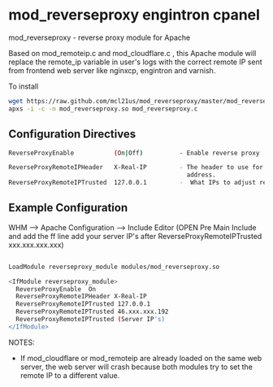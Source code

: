 

mod_reverseproxy engintron cpanel
================

mod_reverseproxy - reverse proxy module for Apache

Based on mod_remoteip.c and mod_cloudflare.c , this Apache module  will replace the  remote_ip  variable in user's logs with the correct remote IP sent from frontend web server like nginxcp, engintron and varnish.

To install
   ```bash
   wget https://raw.github.com/mcl21us/mod_reverseproxy/master/mod_reverseproxy.c
   apxs -i -c -n mod_reverseproxy.so mod_reverseproxy.c  
   ```
## Configuration Directives ##
```bash
ReverseProxyEnable           (On|Off)          - Enable reverse proxy

ReverseProxyRemoteIPHeader   X-Real-IP         - The header to use for the real IP
                                                 address.
ReverseProxyRemoteIPTrusted  127.0.0.1         -  What IPs to adjust requests for
```

## Example Configuration ##
WHM --> Apache Configuration --> Include Editor (OPEN Pre Main Include and add the ff line  add your server IP's after ReverseProxyRemoteIPTrusted xxx.xxx.xxx.xxx)
```bash

LoadModule reverseproxy_module modules/mod_reverseproxy.so

<IfModule reverseproxy_module>
  ReverseProxyEnable  On
  ReverseProxyRemoteIPHeader X-Real-IP
  ReverseProxyRemoteIPTrusted 127.0.0.1
  ReverseProxyRemoteIPTrusted 46.xxx.xxx.192
  ReverseProxyRemoteIPTrusted (Server IP's)
</IfModule>

```


NOTES:

- If mod\_cloudflare or mod\_remoteip are already loaded on the same web server, the web server will crash because both modules try to set the remote IP to a different value.

